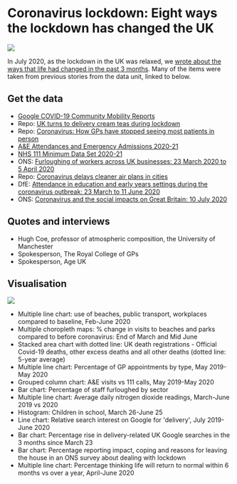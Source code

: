 # Coronavirus lockdown: Eight ways the lockdown has changed the UK

![](https://ichef.bbci.co.uk/news/624/cpsprodpb/7448/production/_113186792_linesmobility-nc.png)

In July 2020, as the lockdown in the UK was relaxed, we [wrote about the ways that life had changed in the past 3 months](https://www.bbc.co.uk/news/explainers-52229828). Many of the items were taken from previous stories from the data unit, linked to below.

## Get the data 

* [Google COVID-19 Community Mobility Reports](https://www.google.com/covid19/mobility/)
* Repo: [UK turns to delivery cream teas during lockdown](https://github.com/BBC-Data-Unit/coronavirus-deliveries)
* Repo: [Coronavirus: How GPs have stopped seeing most patients in person](https://github.com/BBC-Data-Unit/Coronavirus-GPs)
* [A&E Attendances and Emergency Admissions 2020-21](https://www.england.nhs.uk/statistics/statistical-work-areas/ae-waiting-times-and-activity/ae-attendances-and-emergency-admissions-2020-21/)
* [NHS 111 Minimum Data Set 2020-21](https://www.england.nhs.uk/statistics/statistical-work-areas/nhs-111-minimum-data-set/nhs-111-minimum-data-set-2020-21/)
* ONS: [Furloughing of workers across UK businesses: 23 March 2020 to 5 April 2020](https://www.ons.gov.uk/employmentandlabourmarket/peopleinwork/employmentandemployeetypes/articles/furloughingofworkersacrossukbusinesses/23march2020to5april2020)
* Repo: [Coronavirus delays cleaner air plans in cities](https://github.com/BBC-Data-Unit/Coronavirus-clean-air-zones)
* DfE: [Attendance in education and early years settings during the coronavirus outbreak: 23 March to 11 June 2020](https://www.gov.uk/government/publications/coronavirus-covid-19-attendance-in-education-and-early-years-settings)
* ONS: [Coronavirus and the social impacts on Great Britain: 10 July 2020](https://www.ons.gov.uk/peoplepopulationandcommunity/healthandsocialcare/healthandwellbeing/bulletins/coronavirusandthesocialimpactsongreatbritain/10july2020)


## Quotes and interviews

* Hugh Coe, professor of atmospheric composition, the University of Manchester
* Spokesperson, The Royal College of GPs
* Spokesperson, Age UK

## Visualisation

![](https://ichef.bbci.co.uk/news/624/cpsprodpb/112FC/production/_113169307_attendance_lockdown2-nc.png)

* Multiple line chart: use of beaches, public transport, workplaces compared to baseline, Feb-June 2020
* Multiple choropleth maps: % change in visits to beaches and parks compared to before coronavirus: End of March and Mid June
* Stacked area chart with dotted line: UK death registrations - Official Covid-19 deaths, other excess deaths and all other deaths (dotted line: 5-year average)
* Multiple line chart: Percentage of GP appointments by type, May 2019-May 2020
* Grouped column chart: A&E visits vs 111 calls, May 2019-May 2020
* Bar chart: Percentage of staff furloughed by sector
* Multiple line chart: Average daily nitrogen dioxide readings, March-June 2019 vs 2020
* Histogram: Children in school, March 26-June 25
* Line chart: Relative search interest on Google for 'delivery', July 2019-June 2020
* Bar chart: Percentage rise in delivery-related UK Google searches in the 3 months since March 23
* Bar chart: Percentage reporting impact, coping and reasons for leaving the house in an ONS survey about dealing with lockdown
* Multiple line chart: Percentage thinking life will return to normal within 6 months vs over a year, April-June 2020
